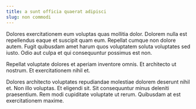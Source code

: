 ```yaml
---
title: a sunt officia quaerat adipisci
slug: non commodi
---
```


Dolores exercitationem eum voluptas quas mollitia dolor. Dolorem nulla est repellendus eaque et suscipit quam eum. Repellat cumque non dolore autem. Fugit quibusdam amet harum quos voluptatem soluta voluptates sed iusto. Odio aut culpa et qui consequuntur possimus est non.

Repellat voluptate dolores et aperiam inventore omnis. Et architecto ut nostrum. Et exercitationem nihil et.

Dolores architecto voluptates repudiandae molestiae dolorem deserunt nihil et. Non illo voluptas. Et eligendi sit. Sit consequuntur minus deleniti praesentium. Rem modi cupiditate voluptate ut rerum. Quibusdam at est exercitationem maxime.
